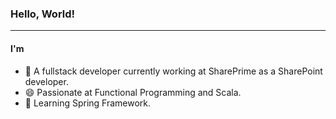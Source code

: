 ### Hello, World!

-------------------------------------------------------------

#### I'm
- 🔭 A fullstack developer currently working at SharePrime
as a SharePoint developer.
- 😄 Passionate at Functional Programming and Scala.
- 🌱 Learning Spring Framework.
